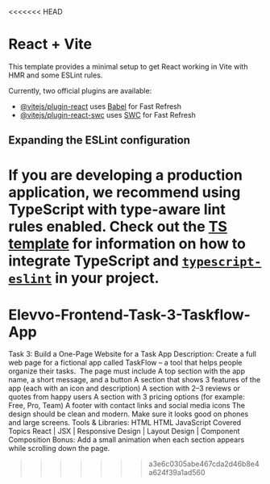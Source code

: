 <<<<<<< HEAD
# React + Vite

This template provides a minimal setup to get React working in Vite with HMR and some ESLint rules.

Currently, two official plugins are available:

- [@vitejs/plugin-react](https://github.com/vitejs/vite-plugin-react/blob/main/packages/plugin-react) uses [Babel](https://babeljs.io/) for Fast Refresh
- [@vitejs/plugin-react-swc](https://github.com/vitejs/vite-plugin-react/blob/main/packages/plugin-react-swc) uses [SWC](https://swc.rs/) for Fast Refresh

## Expanding the ESLint configuration

If you are developing a production application, we recommend using TypeScript with type-aware lint rules enabled. Check out the [TS template](https://github.com/vitejs/vite/tree/main/packages/create-vite/template-react-ts) for information on how to integrate TypeScript and [`typescript-eslint`](https://typescript-eslint.io) in your project.
=======
# Elevvo-Frontend-Task-3-Taskflow-App
Task 3: Build a One-Page Website for a Task App Description: Create a full web page for a fictional app called TaskFlow – a tool that helps people organize their tasks.  The page must include A top section with the app name, a short message, and a button A section that shows 3 features of the app (each with an icon and description) A section with 2–3 reviews or quotes from happy users A section with 3 pricing options (for example: Free, Pro, Team) A footer with contact links and social media icons The design should be clean and modern. Make sure it looks good on phones and large screens. Tools & Libraries: HTML HTML JavaScript Covered Topics React | JSX | Responsive Design | Layout Design | Component Composition Bonus: Add a small animation when each section appears while scrolling down the page.
>>>>>>> a3e6c0305abe467cda2d46b8e4a624f39a1ad560
